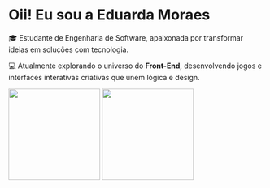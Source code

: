 # Oii! Eu sou a Eduarda Moraes

🎓 Estudante de Engenharia de Software, apaixonada por transformar ideias em soluções com tecnologia.

💻 Atualmente explorando o universo do **Front-End**, desenvolvendo jogos e interfaces interativas criativas que unem lógica e design.

<div>
  <img height="180em" src="https://github-readme-stats.vercel.app/api?username=moraeseduardaa&show_icons=true&theme=2077&count_private=true&bg_color=00000000"/>
  <img height="180em" src="https://github-readme-stats.vercel.app/api/top-langs/?username=moraeseduardaa&layout=compact&langs_count=16&theme=aura&bg_color=00000000"/>
</div>






